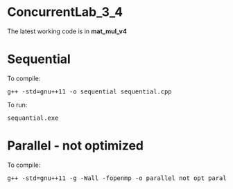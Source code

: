 # ConcurrentLab_3_4

The latest working code is in <b>mat_mul_v4</b>

# Sequential

To compile: 
<pre>g++ -std=gnu++11 -o sequential sequential.cpp</pre>

To run: 
<pre>sequantial.exe</pre>

# Parallel - not optimized

To compile:
<pre>g++ -std=gnu++11 -g -Wall -fopenmp -o parallel_not_opt parallel_not_opt.cpp</pre>
